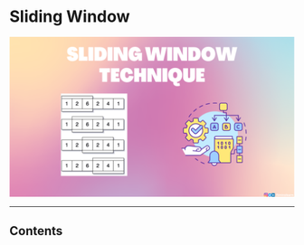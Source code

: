 # Sliding Window


![loading...](../../images/dsa/sliding_window/Sliding-Window-Technique---Banner.png)


---

## Contents
